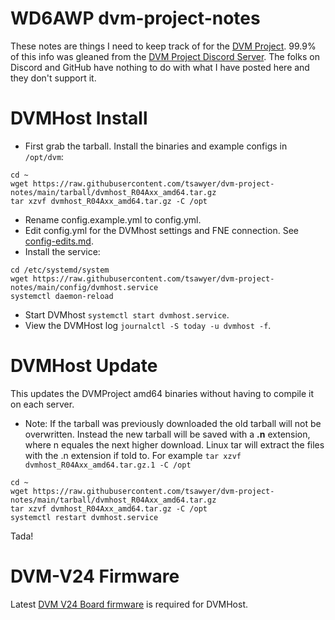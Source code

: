 # WD6AWP dvm-project-notes
These notes are things I need to keep track of for the [DVM Project](https://github.com/DVMProject/dvmhost).
99.9% of this info was gleaned from the [DVM Project Discord Server](https://discord.gg/3pBe8xgrEz).
The folks on Discord and GitHub have nothing to do with what I have posted here and they don't support it.

# DVMHost Install
 - First grab the tarball. Install the binaries and example configs in `/opt/dvm`:
```
cd ~
wget https://raw.githubusercontent.com/tsawyer/dvm-project-notes/main/tarball/dvmhost_R04Axx_amd64.tar.gz
tar xzvf dvmhost_R04Axx_amd64.tar.gz -C /opt
```
 - Rename config.example.yml to config.yml.
 - Edit config.yml for the DVMhost settings and FNE connection. See [config-edits.md](https://github.com/tsawyer/dvm-project-notes/blob/main/config/config-edits.md).
 - Install the service:
```
cd /etc/systemd/system
wget https://raw.githubusercontent.com/tsawyer/dvm-project-notes/main/config/dvmhost.service
systemctl daemon-reload
```
 - Start DVMhost `systemctl start dvmhost.service`.
 - View the DVMHost log `journalctl -S today -u dvmhost -f`.

# DVMHost Update
This updates the DVMProject amd64 binaries without having to compile it on each server.
 - Note: If the tarball was previously downloaded the old tarball will not be overwritten. Instead the new tarball will be saved with a **.n** extension, where n equales the next higher download. Linux tar will extract the files with the .n extension if told to. For example `tar xzvf dvmhost_R04Axx_amd64.tar.gz.1 -C /opt`
```
cd ~
wget https://raw.githubusercontent.com/tsawyer/dvm-project-notes/main/tarball/dvmhost_R04Axx_amd64.tar.gz
tar xzvf dvmhost_R04Axx_amd64.tar.gz -C /opt
systemctl restart dvmhost.service
```
Tada!

# DVM-V24 Firmware
Latest [DVM V24 Board firmware](https://github.com/DVMProject/dvmv24) is required for DVMHost.
